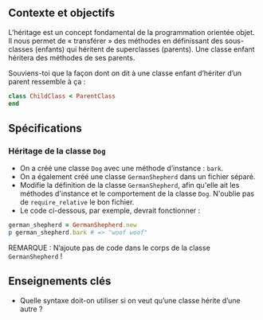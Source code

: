 ## Contexte et objectifs

L’héritage est un concept fondamental de la programmation orientée objet. Il nous permet de « transférer » des méthodes en définissant des sous-classes (enfants) qui héritent de superclasses (parents). Une classe enfant héritera des méthodes de ses parents.

Souviens-toi que la façon dont on dit à une classe enfant d’hériter d’un parent ressemble à ça :

```ruby
class ChildClass < ParentClass
end
```

## Spécifications

### Héritage de la classe `Dog`

- On a créé une classe `Dog` avec une méthode d’instance : `bark`.
- On a également créé une classe `GermanShepherd` dans un fichier séparé.
- Modifie la définition de la classe `GermanShepherd`, afin qu'elle ait les méthodes d'instance et le comportement de la classe `Dog`. N'oublie pas de `require_relative` le bon fichier.
- Le code ci-dessous, par exemple, devrait fonctionner :

```ruby
german_shepherd = GermanShepherd.new
p german_shepherd.bark # => "woof woof"
```

REMARQUE : N’ajoute pas de code dans le corps de la classe `GermanShepherd` !

## Enseignements clés

- Quelle syntaxe doit-on utiliser si on veut qu’une classe hérite d’une autre ?
